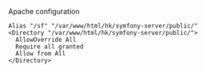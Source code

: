 Apache configuration

```lang-bsh
Alias "/sf" "/var/www/html/hk/symfony-server/public/"
<Directory "/var/www/html/hk/symfony-server/public/">
  AllowOverride All
  Require all granted
  Allow from All
</Directory>
```
